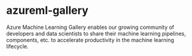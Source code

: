 # azureml-gallery
Azure Machine Learning Gallery enables our growing community of developers and data scientists to share their machine learning pipelines, components, etc. to accelerate productivity in the machine learning lifecycle.

